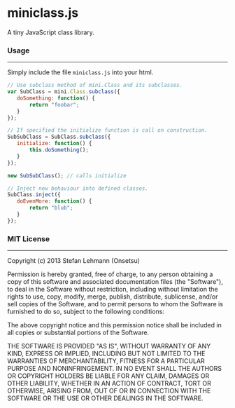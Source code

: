 miniclass.js
=========

A tiny JavaScript class library.

### Usage ###
-----

Simply include the file `miniclass.js` into your html.

 ```javascript
// Use subclass method of mini.Class and its subclasses.
var SubClass = mini.Class.subclass({
    doSomething: function() {
        return "foobar";
    }
});

// If specified the initialize function is call on construction.
SubSubClass = SubClass.subclass({
    initialize: function() {
        this.doSomething();
    }
});

new SubSubClass(); // calls initialize

// Inject new behaviour into defined classes.
SubClass.inject({
    doEvenMore: function() {
        return "blub";
    }
});
```

### MIT License ###
-----

Copyright (c) 2013 Stefan Lehmann (Onsetsu)

Permission is hereby granted, free of charge, to any person obtaining a copy of this software and associated documentation files (the "Software"), to deal in the Software without restriction, including without limitation the rights to use, copy, modify, merge, publish, distribute, sublicense, and/or sell copies of the Software, and to permit persons to whom the Software is furnished to do so, subject to the following conditions:

The above copyright notice and this permission notice shall be included in all copies or substantial portions of the Software.

THE SOFTWARE IS PROVIDED "AS IS", WITHOUT WARRANTY OF ANY KIND, EXPRESS OR IMPLIED, INCLUDING BUT NOT LIMITED TO THE WARRANTIES OF MERCHANTABILITY, FITNESS FOR A PARTICULAR PURPOSE AND NONINFRINGEMENT. IN NO EVENT SHALL THE AUTHORS OR COPYRIGHT HOLDERS BE LIABLE FOR ANY CLAIM, DAMAGES OR OTHER LIABILITY, WHETHER IN AN ACTION OF CONTRACT, TORT OR OTHERWISE, ARISING FROM, OUT OF OR IN CONNECTION WITH THE SOFTWARE OR THE USE OR OTHER DEALINGS IN THE SOFTWARE.